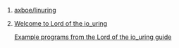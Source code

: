  1. [axboe/linuring](https://github.com/axboe/liburing)
 2. [Welcome to Lord of the io_uring](https://unixism.net/loti/)
    
    [Example programs from the Lord of the io_uring guide](https://github.com/shuveb/loti-examples)
